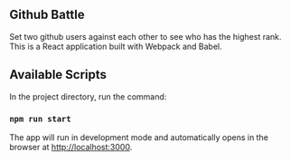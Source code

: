 ## Github Battle

Set two github users against each other to see who has the highest rank. This is a React application built with Webpack and Babel.

## Available Scripts

In the project directory, run the command:

### `npm run start`

The app will run in development mode and automatically
opens in the browser at [http://localhost:3000](http://localhost:3000).